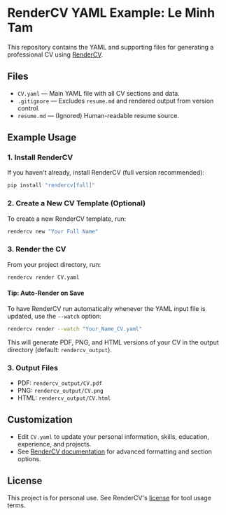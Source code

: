 # RenderCV YAML Example: Le Minh Tam

This repository contains the YAML and supporting files for generating a professional CV using [RenderCV](https://rendercv.com).

## Files
- `CV.yaml` — Main YAML file with all CV sections and data.
- `.gitignore` — Excludes `resume.md` and rendered output from version control.
- `resume.md` — (Ignored) Human-readable resume source.

## Example Usage

### 1. Install RenderCV
If you haven't already, install RenderCV (full version recommended):

```sh
pip install "rendercv[full]"
```

### 2. Create a New CV Template (Optional)
To create a new RenderCV template, run:

```sh
rendercv new "Your Full Name"
```

### 3. Render the CV
From your project directory, run:

```sh
rendercv render CV.yaml
```

#### Tip: Auto-Render on Save
To have RenderCV run automatically whenever the YAML input file is updated, use the `--watch` option:

```sh
rendercv render --watch "Your_Name_CV.yaml"
```

This will generate PDF, PNG, and HTML versions of your CV in the output directory (default: `rendercv_output`).

### 3. Output Files
- PDF: `rendercv_output/CV.pdf`
- PNG: `rendercv_output/CV.png`
- HTML: `rendercv_output/CV.html`

## Customization
- Edit `CV.yaml` to update your personal information, skills, education, experience, and projects.
- See [RenderCV documentation](https://docs.rendercv.com/) for advanced formatting and section options.

## License
This project is for personal use. See RenderCV's [license](https://github.com/rendercv/rendercv/blob/main/LICENSE) for tool usage terms.
